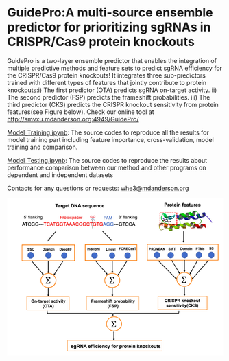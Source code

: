 # GuidePro:A multi-source ensemble predictor for prioritizing sgRNAs in CRISPR/Cas9 protein knockouts

GuidePro is a two-layer ensemble predictor that enables the integration of multiple predictive methods and feature sets to predict sgRNA efficiency for the CRISPR/Cas9 protein knockouts! It integrates three sub-predictors trained with different types of features that jointly contribute to protein knockouts:i) The first predictor (OTA) predicts sgRNA on-target activity. ii) The second predictor (FSP) predicts the frameshift probabilities. iii) The third predictor (CKS) predicts the CRISPR knockout sensitivity from protein features(see Figure below). Check our online tool at http://smvxu.mdanderson.org:4949/GuidePro/

[Model_Training.ipynb](https://github.com/MDhewei/GuidePro/blob/master/Model_Training.ipynb): The source codes to reproduce all the results for model training part including feature importance, cross-validation, model training and comparison.

[Model_Testing.ipynb](https://github.com/MDhewei/GuidePro/blob/master/Model_Testing.ipynb): The source codes to reproduce the results about performance comparison between our method and other programs on dependent and independent datasets

Contacts for any questions or requests: 
whe3@mdanderson.org

![Schematic of GuidePro workflow](Figures/Workflow.png)



